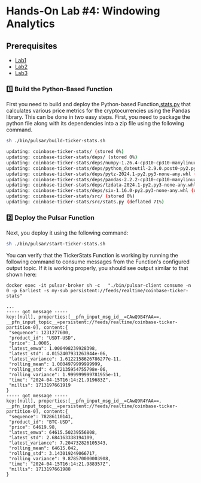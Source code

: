 # Hands-On Lab #4: Windowing Analytics

Prerequisites
------------

- [Lab1](Lab1-guide.md)
- [Lab2](Lab2-guide.md)
- [Lab3](Lab3-guide.md)



### 1️⃣ Build the Python-Based Function
First you need to build and deploy the Python-based Function,[stats.py](..%2F..%2Finfrastructure%2Fpulsar%2Ffunctions%2Fcoinbase-ticker-stats%2Fsrc%2Fstats.py)
that calculates various price metrics for the cryptocurrencies using the Pandas library. This can be done in two easy steps.
First, you need to package the python file along with its dependencies into a zip file using the following command.

```bash
sh ./bin/pulsar/build-ticker-stats.sh

updating: coinbase-ticker-stats/ (stored 0%)
updating: coinbase-ticker-stats/deps/ (stored 0%)
updating: coinbase-ticker-stats/deps/numpy-1.26.4-cp310-cp310-manylinux_2_17_x86_64.manylinux2014_x86_64.whl (deflated 1%)
updating: coinbase-ticker-stats/deps/python_dateutil-2.9.0.post0-py2.py3-none-any.whl (deflated 1%)
updating: coinbase-ticker-stats/deps/pytz-2024.1-py2.py3-none-any.whl (deflated 25%)
updating: coinbase-ticker-stats/deps/pandas-2.2.2-cp310-cp310-manylinux_2_17_x86_64.manylinux2014_x86_64.whl (deflated 2%)
updating: coinbase-ticker-stats/deps/tzdata-2024.1-py2.py3-none-any.whl (deflated 32%)
updating: coinbase-ticker-stats/deps/six-1.16.0-py2.py3-none-any.whl (deflated 4%)
updating: coinbase-ticker-stats/src/ (stored 0%)
updating: coinbase-ticker-stats/src/stats.py (deflated 71%)
```


### 2️⃣ Deploy the Pulsar Function


Next, you deploy it using the following command:

```bash
sh ./bin/pulsar/start-ticker-stats.sh
```

You can verify that the TickerStats Function is working by running the following command to consume messages from the
Function's configured output topic. If it is working properly, you should see output similar to that shown here:

````
docker exec -it pulsar-broker sh -c   "./bin/pulsar-client consume -n 0 -p Earliest -s my-sub persistent://feeds/realtime/coinbase-ticker-stats"

...
----- got message -----
key:[null], properties:[__pfn_input_msg_id__=CAwQ9B4YAA==, __pfn_input_topic__=persistent://feeds/realtime/coinbase-ticker-partition-0], content:{
 "sequence": 1231277600,
 "product_id": "USDT-USD",
 "price": 1.0005,
 "latest_emwa": 1.000498239928398,
 "latest_std": 4.0152407931263944e-06,
 "latest_variance": 1.6122158626786277e-11,
 "rolling_mean": 1.0004979999999999,
 "rolling_std": 4.472135954755798e-06,
 "rolling_variance": 1.999999999781955e-11,
 "time": "2024-04-15T16:14:21.919683Z",
 "millis": 1713197661919
}
----- got message -----
key:[null], properties:[__pfn_input_msg_id__=CAwQ9R4YAA==, __pfn_input_topic__=persistent://feeds/realtime/coinbase-ticker-partition-0], content:{
 "sequence": 78286110141,
 "product_id": "BTC-USD",
 "price": 64619.98,
 "latest_emwa": 64615.50239556808,
 "latest_std": 2.684163338194109,
 "latest_variance": 7.204732826105343,
 "rolling_mean": 64615.042,
 "rolling_std": 3.143019249066717,
 "rolling_variance": 9.878570000003908,
 "time": "2024-04-15T16:14:21.988357Z",
 "millis": 1713197661988
}
````

